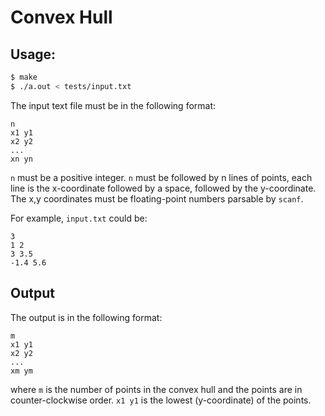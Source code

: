 # Convex Hull

## Usage:

```bash
$ make
$ ./a.out < tests/input.txt
```

The input text file must be in the following format:

```
n
x1 y1
x2 y2
...
xn yn
```

`n` must be a positive integer.
`n` must be followed by n lines of points,
each line is the x-coordinate followed by a space, followed
by the y-coordinate. The x,y coordinates must be floating-point
numbers parsable by `scanf`.

For example, `input.txt` could be:

```
3
1 2
3 3.5
-1.4 5.6
```

## Output

The output is in the following format:
```
m
x1 y1
x2 y2
...
xm ym
```

where `m` is the number of points in the convex hull
and the points are in counter-clockwise order.
`x1 y1` is the lowest (y-coordinate) of the points.
